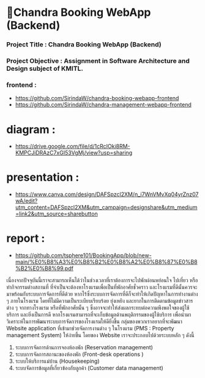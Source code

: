 
# 🏨Chandra Booking WebApp (Backend)
### Project Title : Chandra Booking WebApp (Backend)
### Project Objective : Assignment in Software Architecture and Design subject of KMITL.

### frontend : 
- https://github.com/SirindaW/chandra-booking-webapp-frontend
- https://github.com/SirindaW/chandra-management-webapp-frontend

# diagram :
- https://drive.google.com/file/d/1cRcIOki8RM-KMPCJiDRAzC7xGI53VgMj/view?usp=sharing

# presentation :
- https://www.canva.com/design/DAFSpzcl2XM/n_i7WnVMvXq04yrZnz07wA/edit?utm_content=DAFSpzcl2XM&utm_campaign=designshare&utm_medium=link2&utm_source=sharebutton

# report :
- https://github.com/tsphere101/BookingApp/blob/new-main/%E0%B8%A3%E0%B8%B2%E0%B8%A2%E0%B8%87%E0%B8%B2%E0%B8%99.pdf

เนื่องจากปัจจุบันนี้เราจะสามารถเห็นได้ว่าในช่วงเวลาที่เราต้องการจะไปพักผ่อนหย่อนใจ ไปเที่ยว หรือทำกิจกรรมต่างสถานที่ ที่จำเป็นจะต้องหาโรงแรมเพื่อเป็นที่พักอาศัยชั่วคราว และโรงแรมที่ดีนั้นควรจะมาพร้อมกับระบบการจัดการที่ดีด้วย หากไร้ซึ่งระบบการจัดการที่ดีก็จะทำให้เกิดปัญหาในการทำงานต่าง ๆ ภายในโรงแรม โดยที่ไม่มีความเป็นระเบียบเรียบร้อย ยุ่งเหยิง และยากในการติดตามข้อมูลข่าวสารต่าง ๆ จากทางโรงแรม หรือที่พักอาศัยนั้น ๆ ซึ่งอาจจะทำให้ส่งผลกระทบต่อความพึงพอใจของผู้ใช้บริการ และยิ่งเป็นการดี หากโรงแรมสามารถที่จะเก็บข้อมูลด้านพฤติกรรมของผู้ใช้บริการ เพื่อนำมาวิเคราะห์ในการพัฒนาระบบการจัดการของโรงแรมให้ดียิ่งขึ้น
กลุ่มของพวกเราอยากที่จะพัฒนา Website application ที่เข้ามาช่วยจัดการงานต่าง ๆ ในโรงแรม (PMS : Property management System) ให้ง่ายขึ้น
  โดยของ Website เราจะประกอบไปด้วยระบบหลัก ๆ ดังนี้
1. ระบบการจัดการด้านการจองห้องพัก (Reservation management) 
2. ระบบการจัดการสถานะของห้องพัก (Front-desk operations ) 
3. ระบบให้บริการแม่บ้าน (Housekeeping) 
4. ระบบจัดการข้อมูลที่เกี่ยวข้องกับลูกค้า (Customer data management) 

